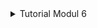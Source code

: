<details>
<summary>Tutorial Modul 6</summary>

# Commit 1 Reflection Notes

handle_connection function berfungsi untuk membaca data dari TCP stream dan mencetaknya agar kita bisa melihat data yang dikirim dari browser. 
    
Pada fungsi `handle_connection`, kita membuat sebuah instance baru dari BufReader yang mengelilingi sebuah mutable reference ke stream. BufReader menambahkan buffering dengan mengelola panggilan ke metode-metode trait `std::io::Read` untuk kita.

Kita membuat sebuah variabel bernama `http_request` untuk mengumpulkan baris-baris dari permintaan yang dikirimkan oleh browser ke server kita. Kita menunjukkan bahwa kita ingin mengumpulkan baris-baris ini dalam sebuah vector dengan menambahkan anotasi tipe `Vec<_>`.

BufReader mengimplementasikan trait `std::io::BufRead`, yang menyediakan metode lines. Metode lines mengembalikan sebuah iterator dari Result<String, std::io::Error> dengan memisahkan aliran data setiap kali melihat sebuah byte newline. Untuk mendapatkan setiap String, kita memetakan dan mem unwrap setiap Result. Result mungkin merupakan sebuah error jika data tidak valid dalam UTF-8 atau jika ada masalah dalam membaca dari stream. Sekali lagi, sebuah program produksi seharusnya menangani error-error ini dengan lebih bijak, tetapi kita memilih untuk menghentikan program dalam kasus error untuk kesederhanaan.

Browser menandakan akhir dari sebuah permintaan HTTP dengan mengirimkan dua karakter newline berturut-turut, jadi untuk mendapatkan satu permintaan dari stream, kita mengambil baris-baris sampai kita mendapatkan sebuah baris yang berupa string kosong. Setelah kita mengumpulkan baris-baris ke dalam vector, kita mencetaknya menggunakan format debug yang cantik agar kita dapat melihat instruksi-instruksi yang dikirimkan oleh web browser ke server kita.

# Commit 2 Reflection Notes

![Commit 2 screen capture](/assets/commit2.png)

# Commit 3 Reflection Notes

Saat ini, blok if dan else memiliki banyak pengulangan: keduanya membaca file dan menuliskan konten file ke stream. Satu-satunya perbedaan adalah baris status dan nama file. Mari buat kode lebih ringkas dengan menarik perbedaan-perbedaan tersebut ke dalam blok if dan else terpisah yang akan menetapkan nilai dari baris status dan nama file ke variabel; kemudian, variabel-variabel tersebut dapat digunakan tanpa syarat dalam kode untuk membaca file dan menulis respons. Berikut adalah hasilnya setelah mengganti blok if dan else yang besar
    <pre>
        let (status_line, filename) = if buffer.starts_with(get) {
            ("HTTP/1.1 200 OK\r\n\r\n", "hello.html")
        } else {
            ("HTTP/1.1 404 NOT FOUND\r\n\r\n", "404.html")
        };
    </pre>

![Commit 3 screen capture](/assets/commit3.png)

# Commit 4 Reflection Notes

    <pre>
        let (status_line, filename) = match &request_line[..] {
            "GET / HTTP/1.1" => ("HTTP/1.1 200 OK", "hello.html"), 
            "GET /sleep HTTP/1.1" => {
                thread::sleep(Duration::from_secs(10)); 
                ("HTTP/1.1 200 OK", "hello.html") 
            }
            _ => ("HTTP/1.1 404 NOT FOUND", "404.html"),
        };
    </pre>

Dari hasil menjalankan program, harus menunggu beberapa saat untuk load aplikasi, ini disimulasikan dengan `thread::sleep`, ini mensimulasikan jika aplikasi diakses oleh banyak pengguna, penyebab lainnya adalah karena ini adalah aplikasi single thread, jadi jika thread yang ada berhenti, maka seluruh akses ke aplikasi jadi harus menunggu. Saat yang mengakses aplikasi juga banyak, jika single thread maka akan memerlukan beberapa waktu untuk mengakses aplikasi, karena harus antri terlebih dahulu dengan request lainnya. 

# Commit 5 Reflection Notes

Dalam aplikasi, sebuah threadpool adalah pola desain perangkat lunak untuk mencapai concurency eksekusi dalam sebuah program komputer. Sering juga disebut sebagai model pekerja tereplikasi atau model pekerja-kru, sebuah threadpool menjaga beberapa thread yang menunggu tugas untuk dialokasikan untuk eksekusi concurency oleh program pengawas. Dengan menjaga threadpool, model ini meningkatkan kinerja dan menghindari latensi dalam eksekusi karena seringnya penciptaan dan penghancuran thread untuk tugas-tugas yang berumur pendek. Jumlah thread yang tersedia disesuaikan dengan sumber daya komputasi yang tersedia untuk program, seperti antrian tugas paralel setelah selesai dieksekusi.

# Commit Bonus Reflection Notes

Keseluruhan fungsi digabungkan menjadi satu dalam `impl WebServer`, jadi fungsi seperti build, run, dan compare sudah ada di dalamnya semua. Bentuk akhirnya menjadi class yang bisa dipanggil langsung di main lalu dijalankan.
    <pre>
        fn main() {
            let server = WebServer::build("127.0.0.1:7878", 4);
            server.run();
        }
    </pre>
</details>